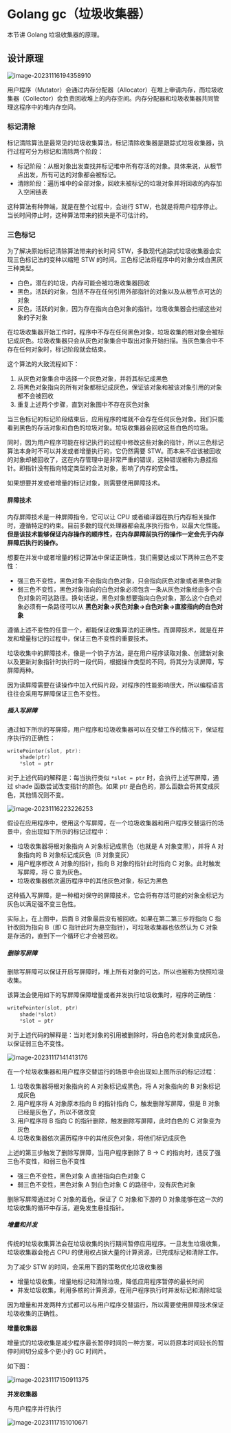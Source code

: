 # Golang gc（垃圾收集器）

本节讲 Golang 垃圾收集器的原理。

## 设计原理

![image-20231116194358910](./img/image-20231116194358910.png)

用户程序（Mutator）会通过内存分配器（Allocator）在堆上申请内存，而垃圾收集器（Collector）会负责回收堆上的内存空间。内存分配器和垃圾收集器共同管理这程序中的堆内存空间。

### 标记清除

标记清除算法是最常见的垃圾收集算法，标记清除收集器是跟踪式垃圾收集器，执行过程可分为标记和清除两个阶段：

- 标记阶段：从根对象出发查找并标记堆中所有存活的对象。具体来说，从根节点出发，所有可达的对象都会被标记。
- 清除阶段：遍历堆中的全部对象，回收未被标记的垃圾对象并将回收的内存加入空闲链表

这种算法有种弊端，就是在整个过程中，会进行 STW，也就是将用户程序停止。当长时间停止时，这种算法带来的损失是不可估计的。

### 三色标记

为了解决原始标记清除算法带来的长时间 STW，多数现代追踪式垃圾收集器会实现三色标记法的变种以缩短 STW 的时间。三色标记法将程序中的对象分成白黑灰三种类型。

- 白色，潜在的垃圾，内存可能会被垃圾收集器回收
- 黑色，活跃的对象，包括不存在任何引用外部指针的对象以及从根节点可达的对象
- 灰色，活跃的对象，因为存在指向白色对象的指针。垃圾收集器会扫描这些对象的子对象

在垃圾收集器开始工作时，程序中不存在任何黑色对象，垃圾收集的根对象会被标记成灰色。垃圾收集器只会从灰色对象集合中取出对象开始扫描。当灰色集合中不存在任何对象时，标记阶段就会结束。

这个算法的大致流程如下：

1. 从灰色对象集合中选择一个灰色对象，并将其标记成黑色
2. 将黑色对象指向的所有对象都标记成灰色，保证该对象和被该对象引用的对象都不会被回收
3. 重复上述两个步骤，直到对象图中不存在灰色对象

当三色标记的标记阶段结束后，应用程序的堆就不会存在任何灰色对象。我们只能看到黑色的存活对象和白色的垃圾对象。垃圾收集器会回收这些白色的垃圾。

同时，因为用户程序可能在标记执行的过程中修改这些对象的指针，所以三色标记算法本身时不可以并发或者增量执行的，它仍然需要 STW。而本来不应该被回收的对象却被回收了，这在内存管理中是非常严重的错误，这种错误被称为悬挂指针。即指针没有指向特定类型的合法对象，影响了内存的安全性。

如果想要并发或者增量的标记对象，则需要使用屏障技术。

#### 屏障技术

内存屏障技术是一种屏障指令，它可以让 CPU 或者编译器在执行内存相关操作时，遵循特定的约束。目前多数的现代处理器都会乱序执行指令，以最大化性能。**但是该技术能够保证内存操作的顺序性，在内存屏障前执行的操作一定会先于内存屏障后执行的操作。**

想要在并发中或者增量的标记算法中保证正确性，我们需要达成以下两种三色不变性：

- 强三色不变性，黑色对象不会指向白色对象，只会指向灰色对象或者黑色对象
- 弱三色不变性，黑色对象指向的白色对象必须包含一条从灰色对象经由多个白色对象的可达路径。换句话说，黑色对象想要指向白色对象，那么这个白色对象必须有一条路径可以从 **黑色对象->灰色对象->白色对象->直接指向的白色对象**

遵循上述不变性的任意一个，都能保证收集算法的正确性。而屏障技术，就是在并发和增量标记的过程中，保证三色不变性的重要技术。

垃圾收集中的屏障技术，像是一个钩子方法，是在用户程序读取对象、创建新对象以及更新对象指针时执行的一段代码，根据操作类型的不同，将其分为读屏障，写屏障两种。

因为读屏障需要在读操作中加入代码片段，对程序的性能影响很大，所以编程语言往往会采用写屏障保证三色不变性。

##### 插入写屏障

通过如下所示的写屏障，用户程序和垃圾收集器可以在交替工作的情况下，保证程序执行的正确性：

```go
writePointer(slot, ptr):
    shade(ptr)
    *slot = ptr
```

对于上述代码的解释是：每当执行类似 `*slot = ptr` 时，会执行上述写屏障，通过 shade 函数尝试改变指针的颜色。如果 ptr 是白色的，那么函数会将其变成灰色，其他情况则不变。

![image-20231116223226253](./img/image-20231116223226253.png)

假设在应用程序中，使用这个写屏障，在一个垃圾收集器和用户程序交替运行的场景中，会出现如下所示的标记过程中：

- 垃圾收集器将根对象指向 A 对象标记成黑色（也就是 A 对象变黑），并将 A 对象指向的 B 对象标记成灰色（B 对象变灰）
- 用户程序修改 A 对象的指针，指向 B 对象的指针此时指向 C 对象。此时触发写屏障，将 C 变为灰色。
- 垃圾收集器依次遍历程序中的其他灰色对象，标记为黑色

这种插入写屏障，是一种相对保守的屏障技术，它会将有存活可能的对象全标记为灰色以满足强不变三色性。

实际上，在上图中，后面 B 对象最后没有被回收。如果在第二第三步将指向 C 指针改回为指向 B（即 C 指针此时为悬空指针），可垃圾收集器也依然认为 C 对象是存活的，直到下一个循环它才会被回收。

##### 删除写屏障

删除写屏障可以保证开启写屏障时，堆上所有对象的可达，所以也被称为快照垃圾收集。

该算法会使用如下的写屏障保障增量或者并发执行垃圾收集时，程序的正确性：
```go
writePointer(slot, ptr)
    shade(*slot)
    *slot = ptr
```

对于上述代码的解释是：当对老对象的引用被删除时，将白色的老对象变成灰色，以保证弱三色不变性。

![image-20231117141413176](./img/image-20231117141413176.png)

在一个垃圾收集器和用户程序交替运行的场景中会出现如上图所示的标记过程：

1. 垃圾收集器将根对象指向的 A 对象标记成黑色，将 A 对象指向的 B 对象标记成灰色
2. 用户程序将 A 对象原本指向 B 的指针指向 C，触发删除写屏障，但是 B 对象已经是灰色了，所以不做改变
3. 用户程序将 B 指向 C 的指针删除，触发删除写屏障，此时白色的 C 对象变为灰色
4. 垃圾收集器依次遍历程序中的其他灰色对象，将他们标记成灰色

上述的第三步触发了删除写屏障，当用户程序删除了 B -> C 的指向时，违反了强三色不变性，和弱三色不变性

- 强三色不变性，黑色对象 A 直接指向白色对象 C
- 弱三色不变性，黑色对象 A 到白色对象 C 的路径中，没有灰色对象

删除写屏障通过对 C 对象的着色，保证了 C 对象和下游的 D 对象能够在这一次的垃圾收集的循环中存活，避免发生悬挂指针。

##### 增量和并发

传统的垃圾收集算法会在垃圾收集的执行期间暂停应用程序。一旦发生垃圾收集，垃圾收集器会抢占 CPU 的使用权占据大量的计算资源，已完成标记和清除工作。

为了减少 STW 的时间，会采用下面的策略优化垃圾收集器

- 增量垃圾收集，增量地标记和清除垃圾，降低应用程序暂停的最长时间
- 并发垃圾收集，利用多核的计算资源，在用户程序执行时并发标记和清除垃圾

因为增量和并发两种方式都可以与用户程序交替运行，所以需要使用屏障技术保证垃圾收集的正确性。

**增量收集器**

增量式的垃圾收集是减少程序最长暂停时间的一种方案，可以将原本时间较长的暂停时间切分成多个更小的 GC 时间片。

如下图：

![image-20231117150911375](./img/image-20231117150911375.png)

**并发收集器**

与用户程序并行执行

![image-20231117151010671](./img/image-20231117151010671.png)
